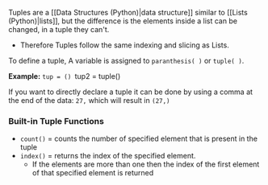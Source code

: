Tuples are a [[Data Structures (Python)|data structure]] similar to [[Lists (Python)|lists]], but the difference is the elements inside a list can be changed, in a tuple they can't.
- Therefore Tuples follow the same indexing and slicing as Lists.

To define a tuple, A variable is assigned to `paranthesis( )` or `tuple( )`.

**Example:**
``tup = ()
``tup2 = tuple()

If you want to directly declare a tuple it can be done by using a comma at the end of the data:
``27,`` which will result in ``(27,)``


### Built-in Tuple Functions
- ``count()`` = counts the number of specified element that is present in the tuple
- ``index()`` = returns the index of the specified element.
	- If the elements are more than one then the index of the first element of that specified element is returned

